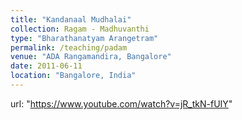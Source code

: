 ```yaml
---
title: "Kandanaal Mudhalai"
collection: Ragam - Madhuvanthi
type: "Bharathanatyam Arangetram"
permalink: /teaching/padam
venue: "ADA Rangamandira, Bangalore"
date: 2011-06-11
location: "Bangalore, India"
---
```


url: "https://www.youtube.com/watch?v=jR_tkN-fUIY"
